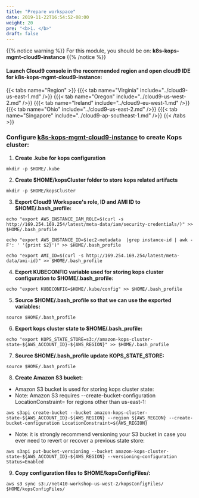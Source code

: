 ```yaml
---
title: "Prepare workspace"
date: 2019-11-22T16:54:52-08:00
weight: 20
pre: "<b>1. </b>"
draft: false
---
```


{{% notice warning %}}
For this module, you should be on: **k8s-kops-mgmt-cloud9-instance**
{{% /notice %}}

#### Launch Cloud9 console in the recommended region and open cloud9 IDE for k8s-kops-mgmt-cloud9-instance:

{{< tabs name="Region" >}}
{{{< tab name="Virginia" include="../cloud9-us-east-1.md" />}}
{{{< tab name="Oregon" include="../cloud9-us-west-2.md" />}}
{{{< tab name="Ireland" include="../cloud9-eu-west-1.md" />}}
{{{< tab name="Ohio" include="../cloud9-us-east-2.md" />}}
{{{< tab name="Singapore" include="../cloud9-ap-southeast-1.md" />}}
{{< /tabs >}}

### Configure [k8s-kops-mgmt-cloud9-instance](https://console.aws.amazon.com/ec2/v2/home?#Instances:tag:Name=k8s-kops-mgmt-cloud9-instance;sort=desc:launchTime) to create Kops cluster:

1. **Create .kube for kops configuration**
```
mkdir -p $HOME/.kube
```
2. **Create $HOME/kopsCluster folder to store kops related artifacts**
```
mkdir -p $HOME/kopsCluster
```

3. **Export Cloud9 Workspace's role, ID and AMI ID to $HOME/.bash_profile:**
```
echo "export AWS_INSTANCE_IAM_ROLE=$(curl -s http://169.254.169.254/latest/meta-data/iam/security-credentials/)" >> $HOME/.bash_profile

echo "export AWS_INSTANCE_ID=$(ec2-metadata  |grep instance-id | awk -F': ' '{print $2}')" >> $HOME/.bash_profile

echo "export AMI_ID=$(curl -s http://169.254.169.254/latest/meta-data/ami-id)" >> $HOME/.bash_profile
```

4. **Export KUBECONFIG variable used for storing kops cluster configuration to $HOME/.bash_profile:**
```
echo "export KUBECONFIG=$HOME/.kube/config" >> $HOME/.bash_profile
```

5. **Source $HOME/.bash_profile so that we can use the exported variables:**
```
source $HOME/.bash_profile
```

6. **Export kops cluster state to $HOME/.bash_profile:**
```
echo "export KOPS_STATE_STORE=s3://amazon-kops-cluster-state-${AWS_ACCOUNT_ID}-${AWS_REGION}" >> $HOME/.bash_profile
```
7. **Source $HOME/.bash_profile update KOPS_STATE_STORE:**
```
source $HOME/.bash_profile
```

8. **Create Amazon S3 bucket:**
  * Amazon S3 bucket is used for storing kops cluster state:
  * Note: Amazon S3 requires --create-bucket-configuration LocationConstraint=<region> for regions other than us-east-1:
```
aws s3api create-bucket --bucket amazon-kops-cluster-state-${AWS_ACCOUNT_ID}-${AWS_REGION} --region ${AWS_REGION} --create-bucket-configuration LocationConstraint=${AWS_REGION}
```
  * Note: it is strongly recommend versioning your S3 bucket in case you ever need to revert or recover a previous state store:
```
aws s3api put-bucket-versioning --bucket amazon-kops-cluster-state-${AWS_ACCOUNT_ID}-${AWS_REGION} --versioning-configuration Status=Enabled
```

9. **Copy configuration files to $HOME/kopsConfigFiles/:**
```
aws s3 sync s3://net410-workshop-us-west-2/kopsConfigFiles/ $HOME/kopsConfigFiles/
```
